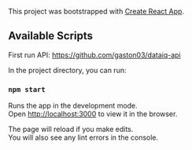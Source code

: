This project was bootstrapped with [Create React App](https://github.com/facebook/create-react-app).

## Available Scripts

First run API:
https://github.com/gaston03/dataiq-api

In the project directory, you can run:

### `npm start`

Runs the app in the development mode.<br>
Open [http://localhost:3000](http://localhost:3000) to view it in the browser.

The page will reload if you make edits.<br>
You will also see any lint errors in the console.
